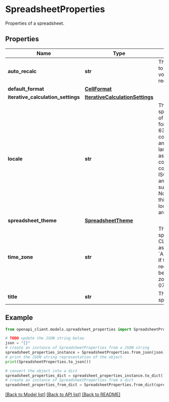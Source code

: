 # SpreadsheetProperties

Properties of a spreadsheet.

## Properties

Name | Type | Description | Notes
------------ | ------------- | ------------- | -------------
**auto_recalc** | **str** | The amount of time to wait before volatile functions are recalculated. | [optional] 
**default_format** | [**CellFormat**](CellFormat.md) |  | [optional] 
**iterative_calculation_settings** | [**IterativeCalculationSettings**](IterativeCalculationSettings.md) |  | [optional] 
**locale** | **str** | The locale of the spreadsheet in one of the following formats: * an ISO 639-1 language code such as &#x60;en&#x60; * an ISO 639-2 language code such as &#x60;fil&#x60;, if no 639-1 code exists * a combination of the ISO language code and country code, such as &#x60;en_US&#x60; Note: when updating this field, not all locales/languages are supported. | [optional] 
**spreadsheet_theme** | [**SpreadsheetTheme**](SpreadsheetTheme.md) |  | [optional] 
**time_zone** | **str** | The time zone of the spreadsheet, in CLDR format such as &#x60;America/New_York&#x60;. If the time zone isn&#39;t recognized, this may be a custom time zone such as &#x60;GMT-07:00&#x60;. | [optional] 
**title** | **str** | The title of the spreadsheet. | [optional] 

## Example

```python
from openapi_client.models.spreadsheet_properties import SpreadsheetProperties

# TODO update the JSON string below
json = "{}"
# create an instance of SpreadsheetProperties from a JSON string
spreadsheet_properties_instance = SpreadsheetProperties.from_json(json)
# print the JSON string representation of the object
print(SpreadsheetProperties.to_json())

# convert the object into a dict
spreadsheet_properties_dict = spreadsheet_properties_instance.to_dict()
# create an instance of SpreadsheetProperties from a dict
spreadsheet_properties_from_dict = SpreadsheetProperties.from_dict(spreadsheet_properties_dict)
```
[[Back to Model list]](../README.md#documentation-for-models) [[Back to API list]](../README.md#documentation-for-api-endpoints) [[Back to README]](../README.md)



